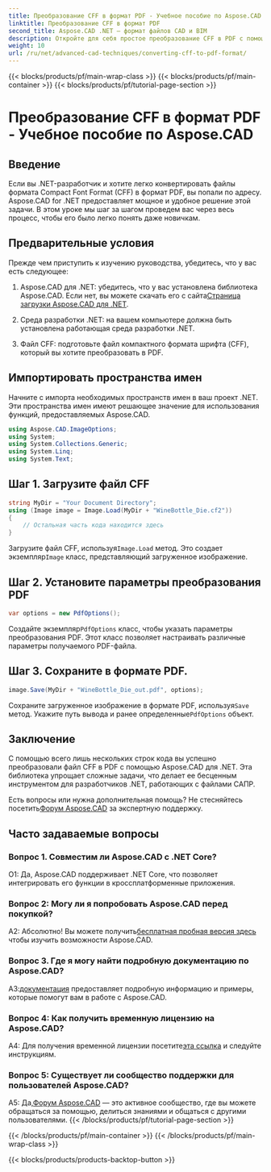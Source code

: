 ```yaml
---
title: Преобразование CFF в формат PDF - Учебное пособие по Aspose.CAD
linktitle: Преобразование CFF в формат PDF
second_title: Aspose.CAD .NET — формат файлов CAD и BIM
description: Откройте для себя простое преобразование CFF в PDF с помощью Aspose.CAD для .NET. Следуйте нашему пошаговому руководству.
weight: 10
url: /ru/net/advanced-cad-techniques/converting-cff-to-pdf-format/
---
```


{{< blocks/products/pf/main-wrap-class >}}
{{< blocks/products/pf/main-container >}}
{{< blocks/products/pf/tutorial-page-section >}}

# Преобразование CFF в формат PDF - Учебное пособие по Aspose.CAD

## Введение

Если вы .NET-разработчик и хотите легко конвертировать файлы формата Compact Font Format (CFF) в формат PDF, вы попали по адресу. Aspose.CAD for .NET предоставляет мощное и удобное решение этой задачи. В этом уроке мы шаг за шагом проведем вас через весь процесс, чтобы его было легко понять даже новичкам.

## Предварительные условия

Прежде чем приступить к изучению руководства, убедитесь, что у вас есть следующее:

1. Aspose.CAD для .NET: убедитесь, что у вас установлена библиотека Aspose.CAD. Если нет, вы можете скачать его с сайта[Страница загрузки Aspose.CAD для .NET](https://releases.aspose.com/cad/net/).

2. Среда разработки .NET: на вашем компьютере должна быть установлена работающая среда разработки .NET.

3. Файл CFF: подготовьте файл компактного формата шрифта (CFF), который вы хотите преобразовать в PDF.

## Импортировать пространства имен

Начните с импорта необходимых пространств имен в ваш проект .NET. Эти пространства имен имеют решающее значение для использования функций, предоставляемых Aspose.CAD.

```csharp
using Aspose.CAD.ImageOptions;
using System;
using System.Collections.Generic;
using System.Linq;
using System.Text;
```

## Шаг 1. Загрузите файл CFF

```csharp
string MyDir = "Your Document Directory";
using (Image image = Image.Load(MyDir + "WineBottle_Die.cf2"))
{
    // Остальная часть кода находится здесь
}
```

 Загрузите файл CFF, используя`Image.Load` метод. Это создает экземпляр`Image` класс, представляющий загруженное изображение.

## Шаг 2. Установите параметры преобразования PDF

```csharp
var options = new PdfOptions();
```

 Создайте экземпляр`PdfOptions` класс, чтобы указать параметры преобразования PDF. Этот класс позволяет настраивать различные параметры получаемого PDF-файла.

## Шаг 3. Сохраните в формате PDF.

```csharp
image.Save(MyDir + "WineBottle_Die_out.pdf", options);
```

 Сохраните загруженное изображение в формате PDF, используя`Save` метод. Укажите путь вывода и ранее определенные`PdfOptions` объект.

## Заключение

С помощью всего лишь нескольких строк кода вы успешно преобразовали файл CFF в PDF с помощью Aspose.CAD для .NET. Эта библиотека упрощает сложные задачи, что делает ее бесценным инструментом для разработчиков .NET, работающих с файлами САПР.

 Есть вопросы или нужна дополнительная помощь? Не стесняйтесь посетить[Форум Aspose.CAD](https://forum.aspose.com/c/cad/19) за экспертную поддержку.

## Часто задаваемые вопросы

### Вопрос 1. Совместим ли Aspose.CAD с .NET Core?

О1: Да, Aspose.CAD поддерживает .NET Core, что позволяет интегрировать его функции в кроссплатформенные приложения.

### Вопрос 2: Могу ли я попробовать Aspose.CAD перед покупкой?

 А2: Абсолютно! Вы можете получить[бесплатная пробная версия здесь](https://releases.aspose.com/) чтобы изучить возможности Aspose.CAD.

### Вопрос 3. Где я могу найти подробную документацию по Aspose.CAD?

 А3:[документация](https://reference.aspose.com/cad/net/) предоставляет подробную информацию и примеры, которые помогут вам в работе с Aspose.CAD.

### Вопрос 4: Как получить временную лицензию на Aspose.CAD?

 A4: Для получения временной лицензии посетите[эта ссылка](https://purchase.aspose.com/temporary-license/) и следуйте инструкциям.

### Вопрос 5: Существует ли сообщество поддержки для пользователей Aspose.CAD?

 А5: Да,[Форум Aspose.CAD](https://forum.aspose.com/c/cad/19) — это активное сообщество, где вы можете обращаться за помощью, делиться знаниями и общаться с другими пользователями.
{{< /blocks/products/pf/tutorial-page-section >}}

{{< /blocks/products/pf/main-container >}}
{{< /blocks/products/pf/main-wrap-class >}}

{{< blocks/products/products-backtop-button >}}

